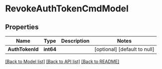 # RevokeAuthTokenCmdModel

## Properties
Name | Type | Description | Notes
------------ | ------------- | ------------- | -------------
**AuthTokenId** | **int64** |  | [optional] [default to null]

[[Back to Model list]](../README.md#documentation-for-models) [[Back to API list]](../README.md#documentation-for-api-endpoints) [[Back to README]](../README.md)


